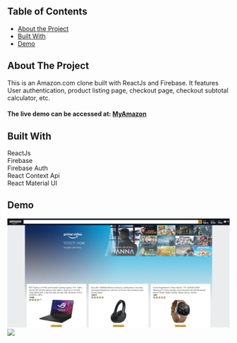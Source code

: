 
<!-- TABLE OF CONTENTS -->
## Table of Contents

* [About the Project](#about-the-project)  
* [Built With](#built-with)
* [Demo](#demo)




<!-- ABOUT THE PROJECT -->
## About The Project

This is an Amazon.com clone built with ReactJs and Firebase. It features User authentication, product listing page, checkout page, checkout subtotal calculator, etc.

#### **The live demo can be accessed at:**  [MyAmazon](https://example.com)




## Built With
ReactJs  
Firebase  
Firebase Auth  
React Context Api  
React Material UI  

<!-- Demo -->
## Demo

<img src="./images/demo1.gif"/>

<img src="./images/demo2.gif"/>





